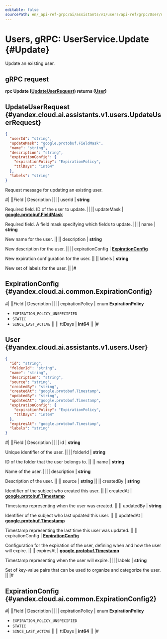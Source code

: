 ```yaml
---
editable: false
sourcePath: en/_api-ref-grpc/ai/assistants/v1/users/api-ref/grpc/User/update.md
---
```


# Users, gRPC: UserService.Update {#Update}

Update an existing user.

## gRPC request

**rpc Update ([UpdateUserRequest](#yandex.cloud.ai.assistants.v1.users.UpdateUserRequest)) returns ([User](#yandex.cloud.ai.assistants.v1.users.User))**

## UpdateUserRequest {#yandex.cloud.ai.assistants.v1.users.UpdateUserRequest}

```json
{
  "userId": "string",
  "updateMask": "google.protobuf.FieldMask",
  "name": "string",
  "description": "string",
  "expirationConfig": {
    "expirationPolicy": "ExpirationPolicy",
    "ttlDays": "int64"
  },
  "labels": "string"
}
```

Request message for updating an existing user.

#|
||Field | Description ||
|| userId | **string**

Required field. ID of the user to update. ||
|| updateMask | **[google.protobuf.FieldMask](https://developers.google.com/protocol-buffers/docs/reference/csharp/class/google/protobuf/well-known-types/field-mask)**

Required field. A field mask specifying which fields to update. ||
|| name | **string**

New name for the user. ||
|| description | **string**

New description for the user. ||
|| expirationConfig | **[ExpirationConfig](#yandex.cloud.ai.common.ExpirationConfig)**

New expiration configuration for the user. ||
|| labels | **string**

New set of labels for the user. ||
|#

## ExpirationConfig {#yandex.cloud.ai.common.ExpirationConfig}

#|
||Field | Description ||
|| expirationPolicy | enum **ExpirationPolicy**

- `EXPIRATION_POLICY_UNSPECIFIED`
- `STATIC`
- `SINCE_LAST_ACTIVE` ||
|| ttlDays | **int64** ||
|#

## User {#yandex.cloud.ai.assistants.v1.users.User}

```json
{
  "id": "string",
  "folderId": "string",
  "name": "string",
  "description": "string",
  "source": "string",
  "createdBy": "string",
  "createdAt": "google.protobuf.Timestamp",
  "updatedBy": "string",
  "updatedAt": "google.protobuf.Timestamp",
  "expirationConfig": {
    "expirationPolicy": "ExpirationPolicy",
    "ttlDays": "int64"
  },
  "expiresAt": "google.protobuf.Timestamp",
  "labels": "string"
}
```

#|
||Field | Description ||
|| id | **string**

Unique identifier of the user. ||
|| folderId | **string**

ID of the folder that the user belongs to. ||
|| name | **string**

Name of the user. ||
|| description | **string**

Description of the user. ||
|| source | **string** ||
|| createdBy | **string**

Identifier of the subject who created this user. ||
|| createdAt | **[google.protobuf.Timestamp](https://developers.google.com/protocol-buffers/docs/reference/google.protobuf#timestamp)**

Timestamp representing when the user was created. ||
|| updatedBy | **string**

Identifier of the subject who last updated this user. ||
|| updatedAt | **[google.protobuf.Timestamp](https://developers.google.com/protocol-buffers/docs/reference/google.protobuf#timestamp)**

Timestamp representing the last time this user was updated. ||
|| expirationConfig | **[ExpirationConfig](#yandex.cloud.ai.common.ExpirationConfig2)**

Configuration for the expiration of the user, defining when and how the user will expire. ||
|| expiresAt | **[google.protobuf.Timestamp](https://developers.google.com/protocol-buffers/docs/reference/google.protobuf#timestamp)**

Timestamp representing when the user will expire. ||
|| labels | **string**

Set of key-value pairs that can be used to organize and categorize the user. ||
|#

## ExpirationConfig {#yandex.cloud.ai.common.ExpirationConfig2}

#|
||Field | Description ||
|| expirationPolicy | enum **ExpirationPolicy**

- `EXPIRATION_POLICY_UNSPECIFIED`
- `STATIC`
- `SINCE_LAST_ACTIVE` ||
|| ttlDays | **int64** ||
|#